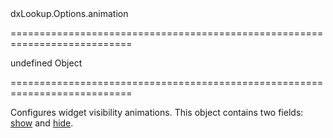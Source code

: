 <!--id-->dxLookup.Options.animation<!--/id-->
===========================================================================
<!--default-->undefined<!--/default-->
<!--type-->Object<!--/type-->
===========================================================================

<!--shortDescription-->
Configures widget visibility animations. This object contains two fields: [show](/Documentation/ApiReference/UI_Widgets/dxLookup/Configuration/animation/#show) and [hide](/Documentation/ApiReference/UI_Widgets/dxLookup/Configuration/animation/#hide).
<!--/shortDescription-->

<!--fullDescription-->

<!--/fullDescription-->